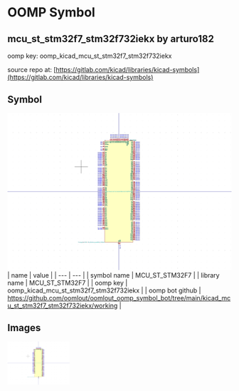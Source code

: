 # OOMP Symbol  
## mcu_st_stm32f7_stm32f732iekx  by arturo182  
  
oomp key: oomp_kicad_mcu_st_stm32f7_stm32f732iekx  
  
source repo at: [https://gitlab.com/kicad/libraries/kicad-symbols](https://gitlab.com/kicad/libraries/kicad-symbols)  
## Symbol  
  
[![working.png](working_600.png)](working.png)  
| name | value | 
| --- | --- | 
| symbol name | MCU_ST_STM32F7 | 
| library name | MCU_ST_STM32F7 | 
| oomp key | oomp_kicad_mcu_st_stm32f7_stm32f732iekx | 
| oomp bot github | https://github.com/oomlout/oomlout_oomp_symbol_bot/tree/main/kicad_mcu_st_stm32f7_stm32f732iekx/working | 
## Images  
  
[![working.png](working_140.png)](working.png)  
